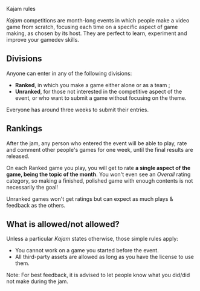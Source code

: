 Kajam rules

*Kajam* competitions are month-long events in which people make a video game from scratch, focusing each time on a specific aspect of game making, as chosen by its host. They are perfect to learn, experiment and improve your gamedev skills.

## Divisions

Anyone can enter in any of the following divisions:

* **Ranked**, in which you make a game either alone or as a team ;
* **Unranked**, for those not interested in the competitive aspect of the event, or who want to submit a game without focusing on the theme.

Everyone has around three weeks to submit their entries.

## Rankings

After the jam, any person who entered the event will be able to play, rate and comment other people's games for one week, until the final results are released.

On each Ranked game you play, you will get to rate **a single aspect of the game, being the topic of the month**. You won't even see an *Overall* rating category, so making a finished, polished game with enough contents is not necessarily the goal!

Unranked games won't get ratings but can expect as much plays & feedback as the others.

## What is allowed/not allowed?

Unless a particular *Kajam* states otherwise, those simple rules apply:

* You cannot work on a game you started before the event.
* All third-party assets are allowed as long as you have the license to use them.

Note: For best feedback, it is advised to let people know what you did/did not make during the jam.
